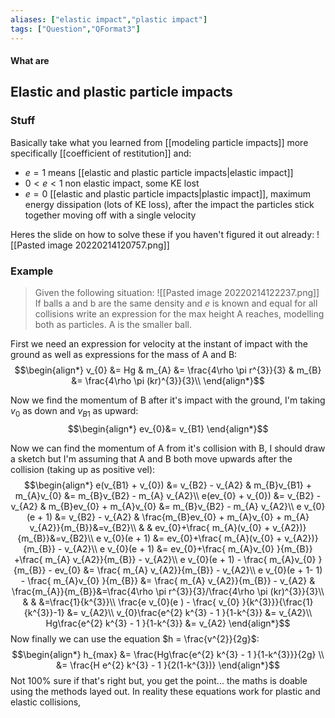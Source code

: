 ```yaml
---
aliases: ["elastic impact","plastic impact"]
tags: ["Question","QFormat3"]
---
```


#### What are
## Elastic and plastic particle impacts
### Stuff
Basically take what you learned from [[modeling particle impacts]] more specifically [[coefficient of restitution]] and:
- $e=1$ means [[elastic and plastic particle impacts|elastic impact]]
- $0<e<1$ non elastic impact, some KE lost
- $e=0$ [[elastic and plastic particle impacts|plastic impact]], maximum energy dissipation (lots of KE loss), after the impact the particles stick together moving off with a single velocity

Heres the slide on how to solve these if you haven't figured it out already:
![[Pasted image 20220214120757.png]]

### Example
> Given the following situation:
> ![[Pasted image 20220214122237.png]]
> If balls a and b are the same density and $e$ is known and equal for all collisions write an expression for the max height A reaches, modelling both as particles. A is the smaller ball.

First we need an expression for velocity at the instant of impact with the ground as well as expressions for the mass of A and B:
$$\begin{align*}
v_{0} &= Hg & m_{A} &=  \frac{4\rho \pi r^{3}}{3} & m_{B} &=  \frac{4\rho \pi (kr)^{3}}{3}\\
\end{align*}$$

Now we find the momentum of B after it's impact with the ground, I'm taking $v_{0}$ as down and $v_{B1}$ as upward:
$$\begin{align*}
ev_{0}&= v_{B1}
\end{align*}$$

Now we can find the momentum of A from it's collision with B, I should draw a sketch but I'm assuming that A and B both move upwards after the collision (taking up as positive vel):
$$\begin{align*}
e(v_{B1} + v_{0}) &= v_{B2} - v_{A2}  & m_{B}v_{B1} + m_{A}v_{0} &= m_{B}v_{B2} - m_{A} v_{A2}\\
e(ev_{0} + v_{0}) &= v_{B2} - v_{A2}  & m_{B}ev_{0} + m_{A}v_{0} &= m_{B}v_{B2} - m_{A} v_{A2}\\
e v_{0}(e + 1) &= v_{B2} - v_{A2}  &  \frac{m_{B}ev_{0} + m_{A}v_{0} +  m_{A} v_{A2}}{m_{B}}&=v_{B2}\\
& & ev_{0}+\frac{ m_{A}(v_{0} + v_{A2})}{m_{B}}&=v_{B2}\\
e v_{0}(e + 1) &= ev_{0}+\frac{ m_{A}(v_{0} + v_{A2})}{m_{B}}  - v_{A2}\\
e v_{0}(e + 1) &= ev_{0}+\frac{ m_{A}v_{0} }{m_{B}} +\frac{ m_{A} v_{A2}}{m_{B}} - v_{A2}\\
e v_{0}(e + 1) - \frac{ m_{A}v_{0} }{m_{B}} - ev_{0} &= \frac{ m_{A} v_{A2}}{m_{B}} - v_{A2}\\
e v_{0}(e + 1- 1) - \frac{ m_{A}v_{0} }{m_{B}} &= \frac{ m_{A} v_{A2}}{m_{B}} - v_{A2} & \frac{m_{A}}{m_{B}}&=\frac{4\rho \pi r^{3}}{3}/\frac{4\rho \pi (kr)^{3}}{3}\\
& & &=\frac{1}{k^{3}}\\
 \frac{e v_{0}(e ) - \frac{ v_{0} }{k^{3}}}{\frac{1}{k^{3}}-1} &= v_{A2}\\
 v_{0}\frac{e^{2} k^{3}  - 1 }{1-k^{3}} &= v_{A2}\\
Hg\frac{e^{2} k^{3}  - 1 }{1-k^{3}} &= v_{A2}
\end{align*}$$
Now finally we can use the equation $h = \frac{v^{2}}{2g}$:
$$\begin{align*}
h_{max} &= \frac{Hg\frac{e^{2} k^{3}  - 1 }{1-k^{3}}}{2g} \\
&= \frac{H e^{2} k^{3}  - 1 }{2(1-k^{3})}
\end{align*}$$
Not 100% sure if that's right but, you get the point... the maths is doable using the methods layed out. In reality these equations work for plastic and elastic collisions, 